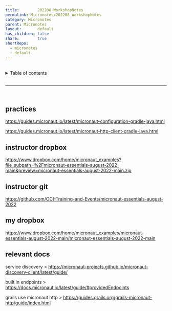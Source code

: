 ```yaml
---
title:        202208_WorkshopNotes
permalink: Micronotes/202208_WorkshopNotes
category: Micronotes
parent: Micronotes
layout:       default    
has_children: false    
share:        true    
shortRepo:    
  - micronotes    
  - default    
---
```

    
    
<br/>    
    
<details markdown="block">    
<summary>    
Table of contents    
</summary>    
{: .text-delta }    
1. TOC    
{:toc}    
</details>    
    
<br/>    
    
***    
    
<br/>    
    
## practices    
    
https://guides.micronaut.io/latest/micronaut-configuration-gradle-java.html    
    
https://guides.micronaut.io/latest/micronaut-http-client-gradle-java.html    
    
## instructor dropbox    
    
https://www.dropbox.com/home/micronaut_examples?file_subpath=%2Fmicronaut-essentials-august-2022-main&preview=micronaut-essentials-august-2022-main.zip    
    
## instructor git    
    
https://github.com/OCI-Training-and-Events/micronaut-essentials-august-2022    
    
## my dropbox    
    
https://www.dropbox.com/home/micronaut_examples/micronaut-essentials-august-2022-main/micronaut-essentials-august-2022-main    
    
## relevant docs    
    
service discovery >  https://micronaut-projects.github.io/micronaut-discovery-client/latest/guide/    
    
built in endpoints > https://docs.micronaut.io/latest/guide/#providedEndpoints    
    
grails use micronaut http > https://guides.grails.org/grails-micronaut-http/guide/index.html